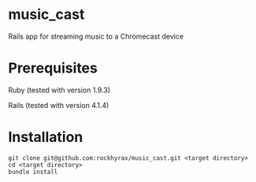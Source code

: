 music_cast
==========

Rails app for streaming music to a Chromecast device

Prerequisites
=============

Ruby (tested with version 1.9.3)

Rails (tested with version 4.1.4)

Installation
============

    git clone git@github.com:rockhyrax/music_cast.git <target directory>
    cd <target directory>
    bundle install
